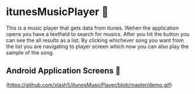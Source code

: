 # itunesMusicPlayer 🎵

This is a music player that gets data from itunes. Wehen the application opens you have a textfield to search for musics. After you hit the button you can see the all results as a list. By clicking whichever song you want from the list you are navigating to player screen which now you can also play the sample of the song.

## Android Application Screens 📱

(https://github.com/xlash5/itunesMusicPlayer/blob/master/demo.gif)
